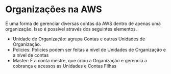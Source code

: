 # Organizações na AWS

É uma forma de gerenciar diversas contas da AWS dentro de apenas uma organização.
Isso é possível através dos seguintes elementos.

- Unidade de Organização: agrupa Contas e outras Unidades de Organização.
- Policies: Policies podem ser feitas a nível de Unidades de Organização e a nível de contas
- Master: É a conta mestre, que criou a Organização e gerencia a cobrança e acessos as Unidades e Contas Filhas